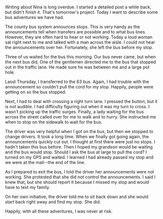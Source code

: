 Writing about Nina is long overdue. I started a detailed post a while back, but didn't finish it. That's tomorrow's project.
Today I want to describe some bus adventures we have had.

The county bus system announces stops. This is very handy as the announcements tell when transfers are possible and to what bus lines. However, they are often hard to hear or not working. Today a loud woman sat right next to me and talked with a man across the aisle. I could not hear the announcements over her. Fortunately, she left the bus before my stop.

Three of us waited for the bus this morning. Our bus never came, but
when the next bus did, One of the gentlemen directed me to the bus
that stopped out in the traffic lane. He made sure he was between me and a large pot hole.

Lasst Thursday, I transferred to the 63 bus. Again, I had trouble with the announcement so couldn't pull the cord for my stop. Happily, people were getting on so the bus stopped.

Next, I had to deal with crossing a right turn lane. I pressed the button, but it is not audible. I had difficulty figuring out when it was my turn to cross. I wasn't picking up the traffic surges. Finally, a lady waiting for the bus across the street called over for me to walk and to hurry. She instructed me when to stop on the sidewalk to wait for the bus.

The driver was very helpful when I got on the bus, but then we stopped to change drivers. It took a long time. When we finally got going again, the announcements quickly cut out. I thought at first there were just no stops. I hadn't taken this bus before. Then I hoped my grandson would be waiting and the bus would stop. Should I ask the bus at large to pull the cord? I turned on my GPS and waited. I learned I had already passed my stop and we were at the mall--the end of the line.

As I prepared to exit the bus, I told the driver her announcements were not working. She protested that she did not control the announcements. I said I knew that, but she should report it because I missed my stop and would have to text my family.

On her own initiative, the driver told me to sit back down and she would start back right away and find my stop. She did.

Happily, with all these adventures, I was never at risk.
